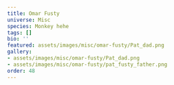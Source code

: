 ```yaml
---
title: Omar Fusty
universe: Misc
species: Monkey hehe
tags: []
bio: ''
featured: assets/images/misc/omar-fusty/Pat_dad.png
gallery:
- assets/images/misc/omar-fusty/Pat_dad.png
- assets/images/misc/omar-fusty/pat_fusty_father.png
order: 48
---
```

